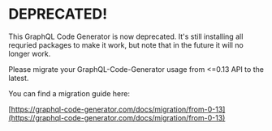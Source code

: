 # DEPRECATED!

This GraphQL Code Generator is now deprecated. It's still installing all requried packages to make it work, but note that in the future it will no longer work.

Please migrate your GraphQL-Code-Generator usage from <=0.13 API to the latest.

You can find a migration guide here:

[https://graphql-code-generator.com/docs/migration/from-0-13](https://graphql-code-generator.com/docs/migration/from-0-13)
